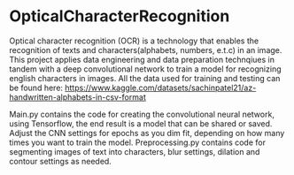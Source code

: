 # OpticalCharacterRecognition
Optical character recognition (OCR) is a technology that enables the recognition of texts and characters(alphabets, numbers, e.t.c) in an image. This project applies data engineering and data preparation technqiues in tandem with a deep convolutional network to train a model for recognizing english characters in images.
All the data used for training and testing can be found here: https://www.kaggle.com/datasets/sachinpatel21/az-handwritten-alphabets-in-csv-format 

Main.py contains the code for creating the convolutional neural network, using Tensorflow, the end result is a model that can be shared or saved. Adjust the CNN settings for epochs as you dim fit, depending on how many times you want to train the model.
Preprocessing.py contains code for segmenting images of text into characters, blur settings, dilation and contour settings as needed.
